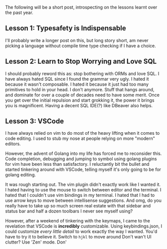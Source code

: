 The following will be a short post, introspecting on the lessons learnt over the past year.

## Lesson 1: Typesafety is Indispensable
 
 I'll probably write a longer post on this, but long story short, am never picking a language without compile time type checking if I have a choice.

## Lesson 2: Learn to Stop Worrying and Love SQL

I should probably reword this as: stop bothering with ORMs and love SQL.
I have always hated SQL since I found the grammar very ugly. I hated it because it wasn't composable. I hated it because it just had too many primitives to hold in your head.
I don't anymore.
Stuff that hangs around, and dominate for over a couple of decades need to have some merit.
Once you get over the initial repulsion and start grokking it, the power it brings you is magnificent. 
Having a decent SQL IDE(?) like DBeaver also helps.

## Lesson 3: VSCode

I have always relied on vim to do most of the heavy lifting when it comes to code editing. I used to stub my nose at people relying on more "modern" editors.

However, the advent of Golang into my life has forced me to reconsider this. Code completion, debugging and jumping to symbol using golang plugins for vim have been less than satisfactory. I reluctantly bit the bullet and started tinkering around with VSCode, telling myself it's only going to be for golang editing. 

It was rough starting out. The vim plugin didn't exactly work like I wanted it. I hated having to use the mouse to switch between editor and the terminal. I hated that I couldn't use vim bindings in my terminal. I hated that I had to use arrow keys to move between intellisense suggestions. And omg, do you really have to take up so much screen real estate with that sidebar and status bar and half a dozen toolbars I never see myself using?

However, after a weekend of tinkering with the keymaps, I came to the revelation that VSCode is **incredibly** customizable. Using keybindings.json, I could customize _every little detail_ to work exactly the way I wanted. You'd have to try it to believe it. Switch to `hjkl` to move around 
Don't wan't UI clutter? Use 'Zen' mode. Don' 


<!--stackedit_data:
eyJoaXN0b3J5IjpbMjE0NDg3Mjk0OSwxNzE4NTY1MTE2XX0=
-->